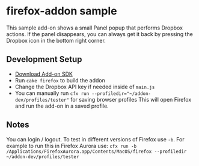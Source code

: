 # firefox-addon sample

This sample add-on shows a small Panel popup that performs Dropbox actions. If the panel disappears,
you can always get it back by pressing the Dropbox icon in the bottom right corner.

## Development Setup

* [Download Add-on SDK](https://addons.mozilla.org/en-US/developers/docs/sdk/latest/dev-guide/tutorials/installation.html)
* Run `cake firefox` to build the addon
* Change the Dropbox API key if needed inside of `main.js`
* You can manually run `cfx run --profiledir="~/addon-dev/profiles/tester"` for saving browser profiles
This will open Firefox and run the add-on in a saved profile.

## Notes

You can login / logout. To test in different versions of Firefox use `-b`.
For example to run this in Firefox Aurora use:
`cfx run -b /Applications/FirefoxAurora.app/Contents/MacOS/firefox --profiledir ~/addon-dev/profiles/tester`
